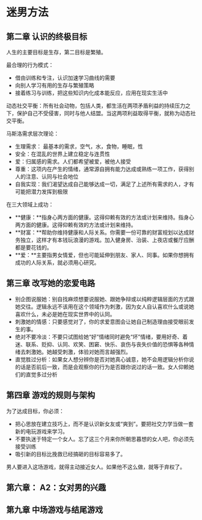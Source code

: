 # 迷男方法

## 第二章 认识的终极目标

人生的主要目标是生存，第二目标是繁殖。

最合理的行为模式：

- 借由训练和专注，认识加速学习曲线的需要
- 向别人学习有用的生存与繁殖策略
- 接着练习与训练，把这些知识内化成本能反应，应用在现实生活中

动态社交平衡：所有社会动物，包括人类，都生活在两项矛盾利益的持续压力之下，保护自己不受侵害，同时与他人结盟。当这两项利益取得平衡，就称为动态社交平衡。

马斯洛需求层次理论：

- 生理需求： 最基本的需求，空气，水，食物，睡眠，性
- 安全：在混乱的世界上建立稳定与连贯性
- 爱：归属感的需求。人们都希望被爱，被他人接受
- 尊重：这项内在产生的情绪，通常源自拥有能力达成或熟练一项工作，获得别人的注意、认同与社会地位
- 自我实现：我们渴望达成自己能够达成一切，满足了上述所有需求的人，才有可能把潜力发挥到极限

在三大领域上成功：

- **健康：**指身心两方面的健康。这得仰赖有效的方法或计划来维持。指身心两方面的健康。这得仰赖有效的方法或计划来维持。
- **财富：**帮助你维持健康和人际关系。你需要一份可靠的财富规划以达成财务独立，这样才有本钱玩浪漫的游戏。加入健身房、治装、上夜店或餐厅应酬都是要花钱的。
- **爱：**主要指男女情爱，但也可能延伸到朋友、家人、同事。如果你想拥有成功的人际关系，就必须用心研究。

## 第三章 改写她的恋爱电路

- 别企图说服她：别自找麻烦想要说服她、跟她争辩或以纯粹逻辑层面的方式跟她交往。逻辑永远不该用在这个领域作为刺激，因为女人自认喜欢什么或说她喜欢什么，未必是她在现实世界中的认同。
- 刺激她的情感：只要感觉对了，你的求爱意图会让她自己制造理由接受眼前发生的事。
- 绝对不要冷淡：不要只试图给她“好”情绪同时避免“坏”情绪，要用好奇、着迷、联系、贬抑、认同、欢笑、困窘、快乐、哀伤与丧失价值的恐惧等各种情绪去刺激她。她越受刺激，体验对她而言越强烈。
- 直觉胜过分析：如果女人想分辨你是否对她真心诚意，她不会用逻辑分析你说的话是否前后一致，而是会观察你的行为是否跟你说过的话一致。女人仰赖她们的直觉多过分析





## 第四章 游戏的规则与架构

为了达成目标，你必须：

- 把心思放在建立技巧上，而不是认识新女友或“爽到”。要把社交力学当做一套新的电玩游戏来学习。
- 不要执迷于特定一个女人。忘了这三个月来你所朝思暮想的女人吧，你必须先接受训练
- 吸引新的目标比挽救已经搞砸的目标容易多了。

男人要进入这场游戏，就得主动接近女人。如果他不这么做，就等于弃权了。



## 第六章： A2：女对男的兴趣





## 第九章 中场游戏与结尾游戏

